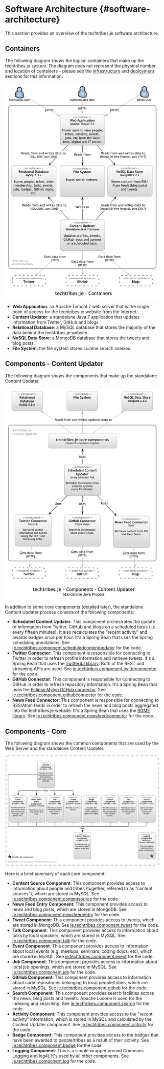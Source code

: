 # Software Architecture {#software-architecture}

This section provides an overview of the techtribes.je software architecture.

## Containers

The following diagram shows the logical containers that make up the techtribes.je system. The diagram does not represent the physical number and location of containers - please see the [infrastructure](#infrastructure-architecture) and [deployment](#deployment) sections for this information.

![](images/software-architecture-1.png)

- __Web Application__: an Apache Tomcat 7 web server that is the single point of access for the techtribes.je website from the Internet.
- __Content Updater__: a standalone Java 7 application that updates information from Twitter, GitHub and blogs.
- __Relational Database__: a MySQL database that stores the majority of the data behind the techtribes.je website.
- __NoSQL Data Store__: a MongoDB database that stores the tweets and blog posts.
- __File System__: the file system stores Lucene search indexes.

## Components - Content Updater 

The following diagram shows the components that make up the standalone Content Updater.

![](images/software-architecture-2.png)

In addition to some core components (detailed later), the standalone Content Updater process consists of the following components:

 - __Scheduled Content Updater__: This component orchestrates the update of information from Twitter, GitHub and blogs on a scheduled basis (i.e. every fifteen minutes). It also recalculates the "recent activity" and awards badges once per hour. It's a Spring Bean that uses the Spring scheduling annotations. See [je.techtribes.component.scheduledcontentupdater](https://github.com/techtribesje/techtribesje/tree/master/techtribes-updater/src/je/techtribes/component/scheduledcontentupdater) for the code.
 - __Twitter Connector__:  This component is responsible for connecting to Twitter in order to refresh profile information and retrieve tweets. It's a Spring Bean that uses the [Twitter4J library](http://twitter4j.org). Both of the REST and streaming APIs are used. See [je.techtribes.component.twitterconnector](https://github.com/techtribesje/techtribesje/tree/master/techtribes-updater/src/je/techtribes/component/twitterconnector) for the code.
 - __GitHub Connector__:  This component is responsible for connecting to GitHub in order to refresh repository information. It's a Spring Bean that uses the [Eclipse Mylyn GitHub connector](http://www.eclipse.org/mylyn/). See [je.techtribes.component.githubconnector](https://github.com/techtribesje/techtribesje/tree/master/techtribes-updater/src/je/techtribes/component/githubconnector) for the code.
 - __News Feed Connector__:  This component is responsible for connecting to RSS/Atom feeds in order to refresh the news and blog posts aggregated into the techtribes.je website. It's a Spring Bean that uses the [ROME library](http://rometools.github.io/rome/). See [je.techtribes.component.newsfeedconnector](https://github.com/techtribesje/techtribesje/tree/master/techtribes-updater/src/je/techtribes/component/newsfeedconnector) for the code.

## Components - Core 

The following diagram shows the common components that are used by the Web Server and the standalone Content Updater.

![](images/software-architecture-3.png)

Here is a brief summary of each core component:

- __Content Source Component__: This component provides access to information about people and tribes (together, referred to as "content sources"), which are stored in MySQL. See [je.techtribes.component.contentsource](https://github.com/techtribesje/techtribesje/tree/master/techtribes-core/src/je/techtribes/component/contentsource) for the code. 
- __News Feed Entry Component__: This component provides access to news and blog posts, which are stored in MongoDB. See [je.techtribes.component.newsfeedentry](https://github.com/techtribesje/techtribesje/tree/master/techtribes-core/src/je/techtribes/component/newsfeedentry) for the code. 
- __Tweet Component__: This component provides access to tweets, which are stored in MongoDB. See [je.techtribes.component.tweet](https://github.com/techtribesje/techtribesje/tree/master/techtribes-core/src/je/techtribes/component/tweet) for the code. 
- __Talk Component__: This component provides access to information about talks by local speakers, which are stored in MySQL. See [je.techtribes.component.talk](https://github.com/techtribesje/techtribesje/tree/master/techtribes-core/src/je/techtribes/component/talk) for the code. 
- __Event Component__: This component provides access to information about local events (e.g. meetups, seminars, coding dojos, etc), which are stored in MySQL. See [je.techtribes.component.event](https://github.com/techtribesje/techtribesje/tree/master/techtribes-core/src/je/techtribes/component/event) for the code. 
- __Job Component__: This component provides access to information about local job openings, which are stored in MySQL. See [je.techtribes.component.job](https://github.com/techtribesje/techtribesje/tree/master/techtribes-core/src/je/techtribes/component/job) for the code. 
- __GitHub Component__: This component provides access to information about code repositories belonging to local people/tribes, which are stored in MySQL. See [je.techtribes.component.github](https://github.com/techtribesje/techtribesje/tree/master/techtribes-core/src/je/techtribes/component/github) for the code. 
- __Search Component__: This component provides search facilities across the news, blog posts and tweets. Apache Lucene is used for the indexing and searching. See [je.techtribes.component.search](https://github.com/techtribesje/techtribesje/tree/master/techtribes-core/src/je/techtribes/component/search) for the code. 
- __Activity Component__: This component provides access to the "recent activity" information, which is stored in MySQL and calculated by the Content Updater component. See [je.techtribes.component.activity](https://github.com/techtribesje/techtribesje/tree/master/techtribes-core/src/je/techtribes/component/activity) for the code. 
- __Badge Component__: This component provides access to the badges that have been awarded to people/tribes as a result of their activity. See [je.techtribes.component.badge](https://github.com/techtribesje/techtribesje/tree/master/techtribes-core/src/je/techtribes/component/badge) for the code. 
- __Logging Component__: This is a simple wrapper around Commons Logging and log4j. It's used by all other components. See [je.techtribes.component.log](https://github.com/techtribesje/techtribesje/tree/master/techtribes-core/src/je/techtribes/component/log) for the code.